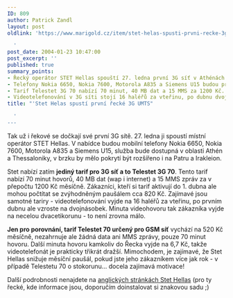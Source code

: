 ```yaml
---
ID: 809
author: Patrick Zandl
layout: post
oldlink: 'https://www.marigold.cz/item/stet-helas-spusti-prvni-recke-3g-umts

  '
post_date: 2004-01-23 10:47:00
post_excerpt: ''
published: true
summary_points:
- Řecký operátor STET Hellas spouští 27. ledna první 3G síť v Athénách a Thessalonikách.
- Telefony Nokia 6650, Nokia 7600, Motorola A835 a Siemens U15 budou pro 3G dostupné.
- Tarif Telestet 3G 70 nabízí 70 minut, 40 MB dat a 15 MMS za 1200 Kč.
- Videotelefonování v 3G síti stojí 16 haléřů za vteřinu, po dubnu dvojnásobek.
title: "'Stet Helas spustí první řecké 3G UMTS"

  '
---
```


<p>
Tak už i řekové se dočkají své první 3G sítě. 27. ledna ji spoustí místní operátor STET Hellas. V nabídce budou mobilní telefony Nokia 6650, Nokia 7600, Motorola A835 a Siemens U15, služba bude dostupná v oblasti Athén a Thessaloniky, v brzku by mělo pokrytí být rozšířeno i na Patru a Irakleion. </p>

<p>
Stet nabízí zatím <STRONG>jediný tarif pro 3G síť a to Telestet 3G 70</STRONG>. Tento tarif nabízí 70 minut hovorů, 40 MB dat (wap i internet) a 15 MMS zpráv za v přepočtu 1200 Kč měsíčně. Zákazníci, kteří si tarif aktivují do 1. dubna ale mohou počtítat se zvýhodněným paušálem cca 820 Kč. Zajímavé jsou samotné tariry - videotelefonování vyjde na 16 haléřů za vteřinu, po prvním dubnu ale vzroste na dvojnásobek. Minuta videohovoru tak zákazníka vyjde na necelou dvacetikorunu - to není zrovna málo. </p>

<p>
<STRONG>Jen pro porovnání, tarif Telestet 70 určený pro GSM síť</STRONG> vychází na 520 Kč měsíčně, nezahrnuje ale žádná data ani MMS zprávy, pouze 70 minut hovoru. Další minuta hovoru kamkoliv do Řecka vyjde na 6,7 Kč, takže videotelefonát je prakticky třikrát dražší. Mimochodem, je zajímavé, že Stet Hellas snižuje měsíční paušál, pokud jste jeho zákazníkem více jak rok - v případě Telestetu 70 o stokorunu... docela zajímavá motivace!</p>

<p>
Další podrobnosti nenajdete na <A href="http://www.telestet.gr/en/" target=_blank>anglických stránkách Stet Hellas</A> (pro ty řecké, kde informace jsou, doporučím doinstalovat si znakovou sadu ;)</p>